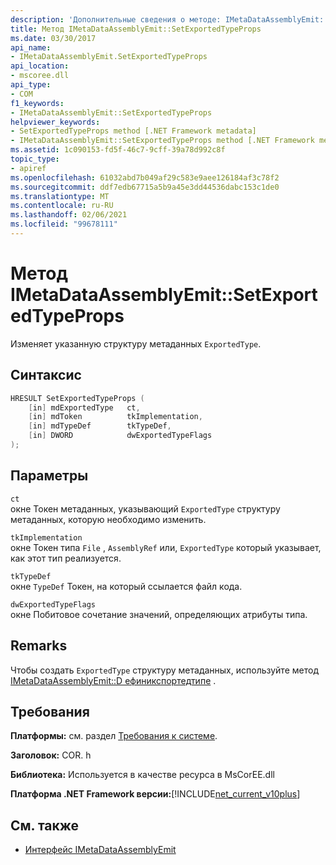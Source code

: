 ```yaml
---
description: 'Дополнительные сведения о методе: IMetaDataAssemblyEmit:: Сетекспортедтипепропс'
title: Метод IMetaDataAssemblyEmit::SetExportedTypeProps
ms.date: 03/30/2017
api_name:
- IMetaDataAssemblyEmit.SetExportedTypeProps
api_location:
- mscoree.dll
api_type:
- COM
f1_keywords:
- IMetaDataAssemblyEmit::SetExportedTypeProps
helpviewer_keywords:
- SetExportedTypeProps method [.NET Framework metadata]
- IMetaDataAssemblyEmit::SetExportedTypeProps method [.NET Framework metadata]
ms.assetid: 1c090153-fd5f-46c7-9cff-39a78d992c8f
topic_type:
- apiref
ms.openlocfilehash: 61032abd7b049af29c583e9aee126184af3c78f2
ms.sourcegitcommit: ddf7edb67715a5b9a45e3dd44536dabc153c1de0
ms.translationtype: MT
ms.contentlocale: ru-RU
ms.lasthandoff: 02/06/2021
ms.locfileid: "99678111"
---
```

# <a name="imetadataassemblyemitsetexportedtypeprops-method"></a>Метод IMetaDataAssemblyEmit::SetExportedTypeProps

Изменяет указанную структуру метаданных `ExportedType`.  
  
## <a name="syntax"></a>Синтаксис  
  
```cpp  
HRESULT SetExportedTypeProps (  
    [in] mdExportedType   ct,
    [in] mdToken          tkImplementation,  
    [in] mdTypeDef        tkTypeDef,  
    [in] DWORD            dwExportedTypeFlags  
);  
```  
  
## <a name="parameters"></a>Параметры  

 `ct`  
 окне Токен метаданных, указывающий `ExportedType` структуру метаданных, которую необходимо изменить.  
  
 `tkImplementation`  
 окне Токен типа `File` , `AssemblyRef` или, `ExportedType` который указывает, как этот тип реализуется.  
  
 `tkTypeDef`  
 окне `TypeDef` Токен, на который ссылается файл кода.  
  
 `dwExportedTypeFlags`  
 окне Побитовое сочетание значений, определяющих атрибуты типа.  
  
## <a name="remarks"></a>Remarks  

 Чтобы создать `ExportedType` структуру метаданных, используйте метод [IMetaDataAssemblyEmit::D ефиникспортедтипе](imetadataassemblyemit-defineexportedtype-method.md) .  
  
## <a name="requirements"></a>Требования  

 **Платформы:** см. раздел [Требования к системе](../../get-started/system-requirements.md).  
  
 **Заголовок:** COR. h  
  
 **Библиотека:** Используется в качестве ресурса в MsCorEE.dll  
  
 **Платформа .NET Framework версии:**[!INCLUDE[net_current_v10plus](../../../../includes/net-current-v10plus-md.md)]  
  
## <a name="see-also"></a>См. также

- [Интерфейс IMetaDataAssemblyEmit](imetadataassemblyemit-interface.md)
